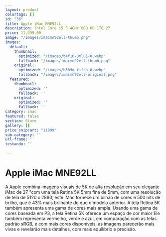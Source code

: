 ```yaml
---
layout: product
colortags: []
id: "36"
title: Apple iMac MNE92LL
description: Intel Core i5 3.4GHz 8GB HD 1TB 27
price: 11.999,00
image: "/images/imacmn92ell-thumb.png"
images:
  default:
    thumbnail:
      optimized: "/images/b4f10-3mlu1-0.webp"
      fallback: "/images/imacmn92ell-thumb.png"
    original:
      optimized: "/images/b309q-tifcn-0.webp"
      fallback: "/images/imacmn92ell-original.png"
  featured:
    thumbnail:
      optimized: ''
      fallback: ''
    original:
      optimized: ''
      fallback: ''
category: imac
featured: false
section: Store
gallery: []
price_snipcart: "11999"
sub-category: ''
url-frame: ''
testando: ''

---
```

# Apple iMac MNE92LL

A Apple combina imagens visuais de 5K de alta resolução em seu elegante iMac de 27 "com uma tela Retina 5K 5mm fina de 5mm, com uma resolução de tela de 5120 x 2880, este iMac fornece um bilhão de cores e 500 nits de brilho, que é 43% mais brilhante do que o modelo anterior. A tela Retina 5K também apresenta uma gama de cores mais ampla. Usando uma gama de cores baseada em P3, a tela Retina 5K oferece um espaço de cor maior Ele também representa vermelho, verde e azul, em comparação com as telas padrão sRGB, e com mais cores disponíveis, as imagens parecerão mais vivas e revelarão mais detalhes, com mais equilíbrio e precisão. 

